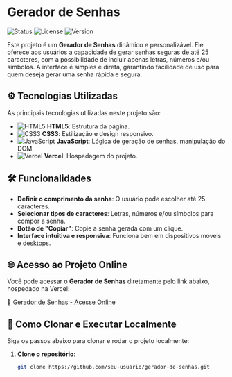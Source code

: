 # Gerador de Senhas

![Status](https://img.shields.io/badge/status-active-brightgreen) ![License](https://img.shields.io/badge/license-MIT-blue) ![Version](https://img.shields.io/badge/version-1.0.0-orange)

Este projeto é um **Gerador de Senhas** dinâmico e personalizável. Ele oferece aos usuários a capacidade de gerar senhas seguras de até 25 caracteres, com a possibilidade de incluir apenas letras, números e/ou símbolos. A interface é simples e direta, garantindo facilidade de uso para quem deseja gerar uma senha rápida e segura.

## ⚙️ Tecnologias Utilizadas

As principais tecnologias utilizadas neste projeto são:

- ![HTML5](https://img.shields.io/badge/-HTML5-orange?logo=html5&logoColor=white) **HTML5**: Estrutura da página.
- ![CSS3](https://img.shields.io/badge/-CSS3-blue?logo=css3&logoColor=white) **CSS3**: Estilização e design responsivo.
- ![JavaScript](https://img.shields.io/badge/-JavaScript-yellow?logo=javascript&logoColor=white) **JavaScript**: Lógica de geração de senhas, manipulação do DOM.
- ![Vercel](https://img.shields.io/badge/-Vercel-black?logo=vercel&logoColor=white) **Vercel**: Hospedagem do projeto.

## 🛠️ Funcionalidades

- **Definir o comprimento da senha**: O usuário pode escolher até 25 caracteres.
- **Selecionar tipos de caracteres**: Letras, números e/ou símbolos para compor a senha.
- **Botão de "Copiar"**: Copie a senha gerada com um clique.
- **Interface intuitiva e responsiva**: Funciona bem em dispositivos móveis e desktops.

## 🌐 Acesso ao Projeto Online

Você pode acessar o **Gerador de Senhas** diretamente pelo link abaixo, hospedado na Vercel:

🔗 [Gerador de Senhas - Acesse Online](https://gerador-de-senha-ye64.vercel.app/)

## 🚀 Como Clonar e Executar Localmente

Siga os passos abaixo para clonar e rodar o projeto localmente:

1. **Clone o repositório**:
   ```bash
   git clone https://github.com/seu-usuario/gerador-de-senhas.git
